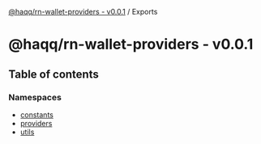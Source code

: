[@haqq/rn-wallet-providers - v0.0.1](README.md) / Exports

# @haqq/rn-wallet-providers - v0.0.1

## Table of contents

### Namespaces

- [constants](modules/constants.md)
- [providers](modules/providers.md)
- [utils](modules/utils.md)
